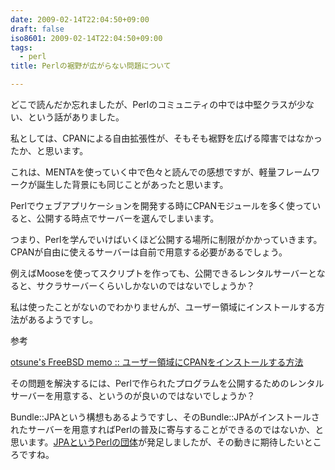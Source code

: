 ```yaml
---
date: 2009-02-14T22:04:50+09:00
draft: false
iso8601: 2009-02-14T22:04:50+09:00
tags:
  - perl
title: Perlの裾野が広がらない問題について

---
```


<p>どこで読んだか忘れましたが、Perlのコミュニティの中では中堅クラスが少ない、という話がありました。</p>

<p>私としては、CPANによる自由拡張性が、そもそも裾野を広げる障害ではなかったか、と思います。</p>

<p>これは、MENTAを使っていく中で色々と読んでの感想ですが、軽量フレームワークが誕生した背景にも同じことがあったと思います。</p>

<p>Perlでウェブアプリケーションを開発する時にCPANモジュールを多く使っていると、公開する時点でサーバーを選んでしまいます。</p>

<p>つまり、Perlを学んでいけばいくほど公開する場所に制限がかかっていきます。CPANが自由に使えるサーバーは自前で用意する必要があるでしょう。</p>

<p>例えばMooseを使ってスクリプトを作っても、公開できるレンタルサーバーとなると、サクラサーバーくらいしかないのではないでしょうか？</p>

<p>私は使ったことがないのでわかりませんが、ユーザー領域にインストールする方法があるようですし。</p>

<p>参考</p>

<p><a href="http://www.otsune.com/bsd/tips/usercpaninstall.html">otsune's FreeBSD memo :: ユーザー領域にCPANをインストールする方法</a></p>

<p>その問題を解決するには、Perlで作られたプログラムを公開するためのレンタルサーバーを用意する、というのが良いのではないでしょうか？</p>

<p>Bundle::JPAという構想もあるようですし、そのBundle::JPAがインストールされたサーバーを用意すればPerlの普及に寄与することができるのではないか、と思います。<a href="http://japan.perlassociation.org/">JPAというPerlの団体</a>が発足しましたが、その動きに期待したいところですね。</p>
    	